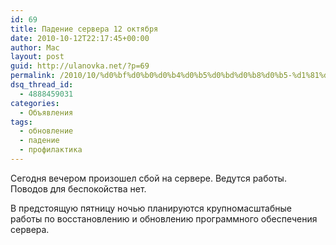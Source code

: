 ```yaml
---
id: 69
title: Падение сервера 12 октября
date: 2010-10-12T22:17:45+00:00
author: Mac
layout: post
guid: http://ulanovka.net/?p=69
permalink: /2010/10/%d0%bf%d0%b0%d0%b4%d0%b5%d0%bd%d0%b8%d0%b5-%d1%81%d0%b5%d1%80%d0%b2%d0%b5%d1%80%d0%b0-12-%d0%be%d0%ba%d1%82%d1%8f%d0%b1%d1%80%d1%8f/
dsq_thread_id:
  - 4888459031
categories:
  - Объявления
tags:
  - обновление
  - падение
  - профилактика
---
```

Сегодня вечером произошел сбой на сервере. Ведутся работы. Поводов для беспокойства нет.

В предстоящую пятницу ночью планируются крупномасштабные работы по восстановлению и обновлению программного обеспечения сервера.